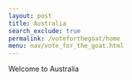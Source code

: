 ```yaml
---
layout: post 
title: Australia
search_exclude: true
permalink: /voteforthegoat/home
menu: nav/vote_for_the_goat.html
---
```


Welcome to Australia